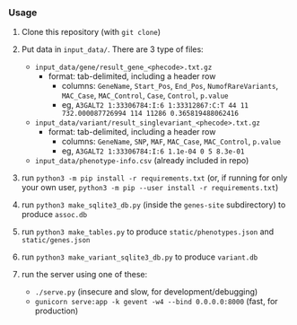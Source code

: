 ### Usage

1. Clone this repository (with `git clone`)

2. Put data in `input_data/`. There are 3 type of files:
   - `input_data/gene/result_gene_<phecode>.txt.gz`
      - format: tab-delimited, including a header row
         - columns: `GeneName`, `Start_Pos`, `End_Pos`, `NumofRareVariants`, `MAC_Case`, `MAC_Control`, `Case`, `Control`, `p.value`
         - eg, `A3GALT2 1:33306784:I:6 1:33312867:C:T 44 11 732.000087726994 114 11286 0.365819488062416`
   - `input_data/variant/result_singlevariant_<phecode>.txt.gz`
      - format: tab-delimited, including a header row
         - columns: `GeneName`, `SNP`, `MAF`, `MAC_Case`, `MAC_Control`, `p.value`
         - eg, `A3GALT2 1:33306784:I:6 1.1e-04 0 5 8.3e-01`
   - `input_data/phenotype-info.csv` (already included in repo)

3. run `python3 -m pip install -r requirements.txt` (or, if running for only your own user, `python3 -m pip --user install -r requirements.txt`)

4. run `python3 make_sqlite3_db.py` (inside the `genes-site` subdirectory) to produce `assoc.db`

5. run `python3 make_tables.py` to produce `static/phenotypes.json` and `static/genes.json`

6. run `python3 make_variant_sqlite3_db.py` to produce `variant.db`

7. run the server using one of these:
   - `./serve.py` (insecure and slow, for development/debugging)
   - `gunicorn serve:app -k gevent -w4 --bind 0.0.0.0:8000` (fast, for production)
